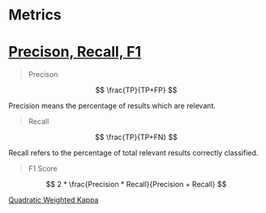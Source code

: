 # Metrics


# [Precison, Recall, F1](https://towardsdatascience.com/precision-vs-recall-386cf9f89488#:~:text=Precision%20and%20recall%20are%20two,correctly%20classified%20by%20your%20algorithm)

> Precison

$$ \frac{TP}{TP+FP} $$

Precision means the percentage of results which are relevant.

> Recall

$$ \frac{TP}{TP+FN} $$

Recall refers to the percentage of total relevant results correctly classified.


> F1 Score

$$ 2 * \frac{Precision * Recall}{Precision + Recall} $$


[Quadratic Weighted Kappa](https://medium.com/@wenmin_wu/directly-optimize-quadratic-weighted-kappa-with-tf2-0-482cf0318d74)



